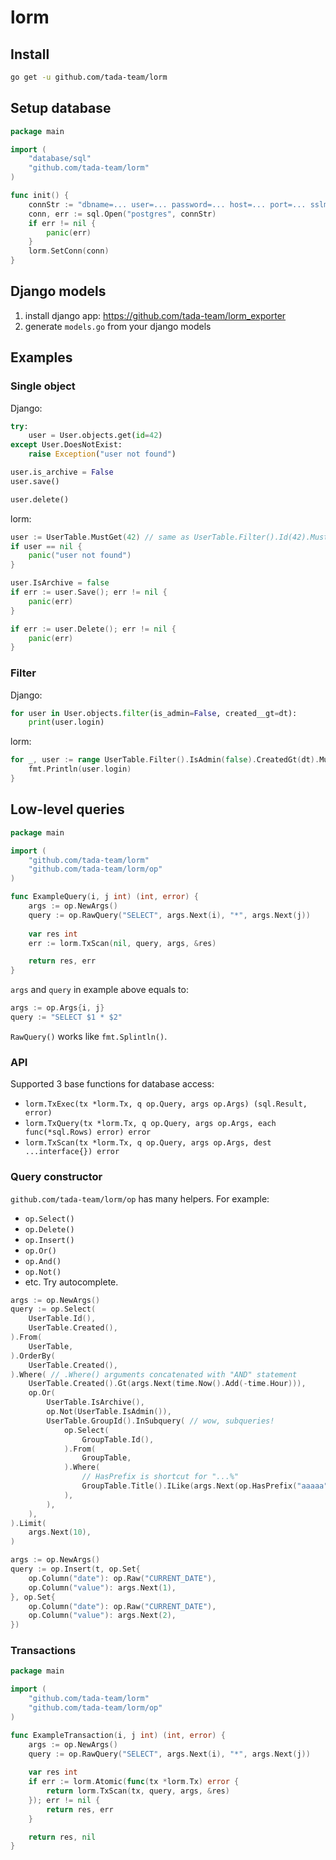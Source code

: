 # lorm

## Install

```bash
go get -u github.com/tada-team/lorm
```

## Setup database

```go
package main

import (
    "database/sql"
    "github.com/tada-team/lorm"
)

func init() {
    connStr := "dbname=... user=... password=... host=... port=... sslmode=..."
    conn, err := sql.Open("postgres", connStr)
    if err != nil {
        panic(err)
    }
    lorm.SetConn(conn)
}
```

## Django models

1. install django app: https://github.com/tada-team/lorm_exporter
2. generate `models.go` from your django models

## Examples

### Single object

Django:
```python
try:
    user = User.objects.get(id=42)
except User.DoesNotExist:
    raise Exception("user not found")

user.is_archive = False
user.save()

user.delete()
```

lorm:
```go
user := UserTable.MustGet(42) // same as UserTable.Filter().Id(42).MustGet() 
if user == nil {
    panic("user not found")
}

user.IsArchive = false
if err := user.Save(); err != nil {
    panic(err)
}

if err := user.Delete(); err != nil {
    panic(err)
}

```

### Filter

Django:
```python
for user in User.objects.filter(is_admin=False, created__gt=dt):
    print(user.login)
```

lorm:
```go
for _, user := range UserTable.Filter().IsAdmin(false).CreatedGt(dt).MustList() {
    fmt.Println(user.login)
}
```

## Low-level queries

```go
package main

import (
    "github.com/tada-team/lorm"
    "github.com/tada-team/lorm/op"
)

func ExampleQuery(i, j int) (int, error) {
    args := op.NewArgs()
    query := op.RawQuery("SELECT", args.Next(i), "*", args.Next(j))
    
    var res int    
    err := lorm.TxScan(nil, query, args, &res)

    return res, err
}
```

`args` and `query` in example above equals to:
```go
args := op.Args{i, j}
query := "SELECT $1 * $2"
```

`RawQuery()` works like `fmt.Splintln()`.

### API
Supported 3 base functions for database access:
* `lorm.TxExec(tx *lorm.Tx, q op.Query, args op.Args) (sql.Result, error)`
* `lorm.TxQuery(tx *lorm.Tx, q op.Query, args op.Args, each func(*sql.Rows) error) error`
* `lorm.TxScan(tx *lorm.Tx, q op.Query, args op.Args, dest ...interface{}) error`

### Query constructor

`github.com/tada-team/lorm/op` has many helpers. For example:
 * `op.Select()`
 * `op.Delete()`
 * `op.Insert()`
 * `op.Or()`
 * `op.And()`
 * `op.Not()`
 * etc. Try autocomplete.

```go
args := op.NewArgs()
query := op.Select(
    UserTable.Id(),
    UserTable.Created(),
).From(
    UserTable,
).OrderBy(
    UserTable.Created(),
).Where( // .Where() arguments concatenated with "AND" statement
    UserTable.Created().Gt(args.Next(time.Now().Add(-time.Hour))),
    op.Or(
        UserTable.IsArchive(),        
        op.Not(UserTable.IsAdmin()),
        UserTable.GroupId().InSubquery( // wow, subqueries!
            op.Select(
                GroupTable.Id(),
            ).From(
                GroupTable,
            ).Where(
                // HasPrefix is shortcut for "...%"
                GroupTable.Title().ILike(args.Next(op.HasPrefix("aaaaa"))),
            ),
        ),
    ),
).Limit(
    args.Next(10),
)
```

```go
args := op.NewArgs()
query := op.Insert(t, op.Set{
    op.Column("date"): op.Raw("CURRENT_DATE"),
    op.Column("value"): args.Next(1),
}, op.Set{
    op.Column("date"): op.Raw("CURRENT_DATE"),
    op.Column("value"): args.Next(2),
})
```

### Transactions

```go
package main

import (
    "github.com/tada-team/lorm"
    "github.com/tada-team/lorm/op"
)

func ExampleTransaction(i, j int) (int, error) {
    args := op.NewArgs()
    query := op.RawQuery("SELECT", args.Next(i), "*", args.Next(j))
    
    var res int    
    if err := lorm.Atomic(func(tx *lorm.Tx) error {
        return lorm.TxScan(tx, query, args, &res)    	
    }); err != nil {
        return res, err
    }

    return res, nil
} 
```

